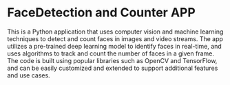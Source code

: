 # FaceDetection and Counter APP
This is a Python application that uses computer vision and machine learning techniques to detect and count faces in images and video streams. The app utilizes a pre-trained deep learning model to identify faces in real-time, and uses algorithms to track and count the number of faces in a given frame. The code is built using popular libraries such as OpenCV and TensorFlow, and can be easily customized and extended to support additional features and use cases.
